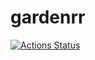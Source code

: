 # gardenrr

[![Actions Status](https://github.com/leemac/gardenrr/workflows/build-main/badge.svg)](https://github.com/leemac/gardenrr/actions)
